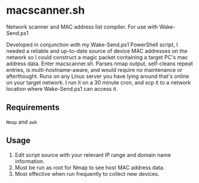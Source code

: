 # macscanner.sh
Network scanner and MAC address list compiler. For use with Wake-Send.ps1

Developed in conjunction with my Wake-Send.ps1 PowerShell script, I needed a reliable and up-to-date source of device MAC addresses on the network so I could construct a magic packet containing a target PC's mac address data. Enter macscanner.sh. Parses nmap output, self-cleans repeat entries, is multi-hostname-aware, and would require no maintenance or afterthought. Runs on any Linux server you have lying around that's online on your target network. I run it on a 30 minute cron, and scp it to a network location where Wake-Send.ps1 can access it.

## Requirements ##
<code>Nmap</code> and <code>awk</code>

## Usage ##
1. Edit script source with your relevant IP range and domain name information.
2. Must be run as root for Nmap to see host MAC address data.
3. Most effective when run frequently to collect new devices.
